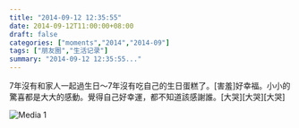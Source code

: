 ```yaml
---
title: "2014-09-12 12:35:55"
date: 2014-09-12T11:00:00+08:00
draft: false
categories: ["moments","2014","2014-09"]
tags: ["朋友圈","生活记录"]
summary: "2014-09-12 12:35:55..."
---
```


7年沒有和家人一起過生日～7年沒有吃自己的生日蛋糕了。[害羞]好幸福。小小的驚喜都是大大的感動。覺得自己好幸運，都不知道該感謝誰。[大哭][大哭][大哭]

![Media 1](/Moments/photos/2014-09-12/201409121235550.jpg)

